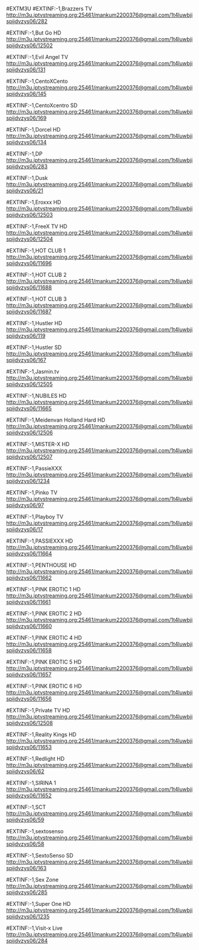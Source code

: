 #EXTM3U 
#EXTINF:-1,Brazzers TV
http://m3u.iptvstreaming.org:25461/mankum2200376@gmail.com/1t4luwbjispijdvzys06/282

#EXTINF:-1,But Go HD
http://m3u.iptvstreaming.org:25461/mankum2200376@gmail.com/1t4luwbjispijdvzys06/12502

#EXTINF:-1,Evil Angel TV
http://m3u.iptvstreaming.org:25461/mankum2200376@gmail.com/1t4luwbjispijdvzys06/131

#EXTINF:-1,CentoXCento
http://m3u.iptvstreaming.org:25461/mankum2200376@gmail.com/1t4luwbjispijdvzys06/145

#EXTINF:-1,CentoXcentro SD
http://m3u.iptvstreaming.org:25461/mankum2200376@gmail.com/1t4luwbjispijdvzys06/169

#EXTINF:-1,Dorcel HD
http://m3u.iptvstreaming.org:25461/mankum2200376@gmail.com/1t4luwbjispijdvzys06/134

#EXTINF:-1,DP
http://m3u.iptvstreaming.org:25461/mankum2200376@gmail.com/1t4luwbjispijdvzys06/283

#EXTINF:-1,Dusk
http://m3u.iptvstreaming.org:25461/mankum2200376@gmail.com/1t4luwbjispijdvzys06/21

#EXTINF:-1,Eroxxx HD
http://m3u.iptvstreaming.org:25461/mankum2200376@gmail.com/1t4luwbjispijdvzys06/12503

#EXTINF:-1,FreeX TV HD
http://m3u.iptvstreaming.org:25461/mankum2200376@gmail.com/1t4luwbjispijdvzys06/12504

#EXTINF:-1,HOT CLUB   1
http://m3u.iptvstreaming.org:25461/mankum2200376@gmail.com/1t4luwbjispijdvzys06/11696

#EXTINF:-1,HOT CLUB  2
http://m3u.iptvstreaming.org:25461/mankum2200376@gmail.com/1t4luwbjispijdvzys06/11688

#EXTINF:-1,HOT CLUB  3
http://m3u.iptvstreaming.org:25461/mankum2200376@gmail.com/1t4luwbjispijdvzys06/11687

#EXTINF:-1,Hustler HD
http://m3u.iptvstreaming.org:25461/mankum2200376@gmail.com/1t4luwbjispijdvzys06/119

#EXTINF:-1,Hustler SD
http://m3u.iptvstreaming.org:25461/mankum2200376@gmail.com/1t4luwbjispijdvzys06/167

#EXTINF:-1,Jasmin.tv
http://m3u.iptvstreaming.org:25461/mankum2200376@gmail.com/1t4luwbjispijdvzys06/12505

#EXTINF:-1,NUBILES HD
http://m3u.iptvstreaming.org:25461/mankum2200376@gmail.com/1t4luwbjispijdvzys06/11665

#EXTINF:-1,Meidenvan Holland Hard HD
http://m3u.iptvstreaming.org:25461/mankum2200376@gmail.com/1t4luwbjispijdvzys06/12506

#EXTINF:-1,MISTER-X HD
http://m3u.iptvstreaming.org:25461/mankum2200376@gmail.com/1t4luwbjispijdvzys06/12507

#EXTINF:-1,PassieXXX
http://m3u.iptvstreaming.org:25461/mankum2200376@gmail.com/1t4luwbjispijdvzys06/1234

#EXTINF:-1,Pinko TV
http://m3u.iptvstreaming.org:25461/mankum2200376@gmail.com/1t4luwbjispijdvzys06/97

#EXTINF:-1,Playboy TV
http://m3u.iptvstreaming.org:25461/mankum2200376@gmail.com/1t4luwbjispijdvzys06/17

#EXTINF:-1,PASSIEXXX HD
http://m3u.iptvstreaming.org:25461/mankum2200376@gmail.com/1t4luwbjispijdvzys06/11664

#EXTINF:-1,PENTHOUSE HD
http://m3u.iptvstreaming.org:25461/mankum2200376@gmail.com/1t4luwbjispijdvzys06/11662

#EXTINF:-1,PINK EROTIC 1 HD
http://m3u.iptvstreaming.org:25461/mankum2200376@gmail.com/1t4luwbjispijdvzys06/11661

#EXTINF:-1,PINK EROTIC 2 HD
http://m3u.iptvstreaming.org:25461/mankum2200376@gmail.com/1t4luwbjispijdvzys06/11660

#EXTINF:-1,PINK EROTIC 4 HD
http://m3u.iptvstreaming.org:25461/mankum2200376@gmail.com/1t4luwbjispijdvzys06/11658

#EXTINF:-1,PINK EROTIC 5 HD
http://m3u.iptvstreaming.org:25461/mankum2200376@gmail.com/1t4luwbjispijdvzys06/11657

#EXTINF:-1,PINK EROTIC 6 HD
http://m3u.iptvstreaming.org:25461/mankum2200376@gmail.com/1t4luwbjispijdvzys06/11656

#EXTINF:-1,Private TV HD
http://m3u.iptvstreaming.org:25461/mankum2200376@gmail.com/1t4luwbjispijdvzys06/12508

#EXTINF:-1,Reality Kings HD
http://m3u.iptvstreaming.org:25461/mankum2200376@gmail.com/1t4luwbjispijdvzys06/11653

#EXTINF:-1,Redlight HD
http://m3u.iptvstreaming.org:25461/mankum2200376@gmail.com/1t4luwbjispijdvzys06/62

#EXTINF:-1,SIRINA 1
http://m3u.iptvstreaming.org:25461/mankum2200376@gmail.com/1t4luwbjispijdvzys06/11652

#EXTINF:-1,SCT
http://m3u.iptvstreaming.org:25461/mankum2200376@gmail.com/1t4luwbjispijdvzys06/59

#EXTINF:-1,sextosenso
http://m3u.iptvstreaming.org:25461/mankum2200376@gmail.com/1t4luwbjispijdvzys06/58

#EXTINF:-1,SextoSenso SD
http://m3u.iptvstreaming.org:25461/mankum2200376@gmail.com/1t4luwbjispijdvzys06/163

#EXTINF:-1,Sex Zone
http://m3u.iptvstreaming.org:25461/mankum2200376@gmail.com/1t4luwbjispijdvzys06/285

#EXTINF:-1,Super One HD
http://m3u.iptvstreaming.org:25461/mankum2200376@gmail.com/1t4luwbjispijdvzys06/1235

#EXTINF:-1,Visit-x Live
http://m3u.iptvstreaming.org:25461/mankum2200376@gmail.com/1t4luwbjispijdvzys06/284
